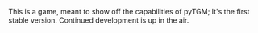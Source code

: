 This is a game, meant to show off the capabilities of pyTGM;
It's the first stable version.
Continued development is up in the air.
